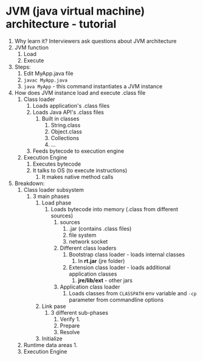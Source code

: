 # JVM (java virtual machine) architecture - tutorial #
1. Why learn it? Interviewers ask questions about JVM architecture
2. JVM function
	1. Load
	2. Execute
3. Steps:
	1. Edit MyApp.java file
	2. `javac MyApp.java`
	3. `java MyApp` - this command instantiates a JVM instance
4. How does JVM instance load and execute .class file
	1. Class loader
		1. Loads application's .class files
		2. Loads Java API's .class files
			1. Built in classes
				1. String.class
				2. Object.class
				3. Collections
				4. ...
		3. Feeds bytecode to execution engine
	2. Execution Engine
		1. Executes bytecode
		2. It talks to OS (to execute instructions)
			1. It makes native method calls
5. Breakdown:
	1. Class loader subsystem
		1. 3 main phases
			1. Load phase
				1. Loads bytecode into memory (.class from different sources)
					1. sources
						1. .jar (contains .class files)
						2. file system
						3. network socket
					2. Different class loaders
						1. Bootstrap class loader - loads internal classes
							1. In **rt.jar** (jre folder)
						2. Extension class loader - loads additional application classes
							1. **jre/lib/ext** - other jars
					3. Application class loader
						1. 	Loads classes from `CLASSPATH` env variable and `-cp` parameter from commandline options
			2. Link pase
				1. 3 different sub-phases
					1. Verify
						1. 
					2. Prepare
					3. Resolve
			3. Initialize
	2. Runtime data areas
		1. 
	3. Execution Engine